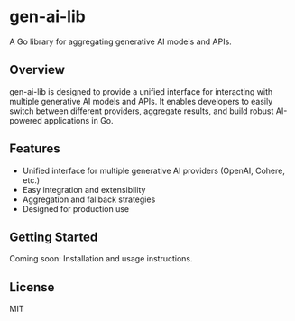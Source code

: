 # gen-ai-lib

A Go library for aggregating generative AI models and APIs.

## Overview

gen-ai-lib is designed to provide a unified interface for interacting with multiple generative AI models and APIs. It enables developers to easily switch between different providers, aggregate results, and build robust AI-powered applications in Go.

## Features
- Unified interface for multiple generative AI providers (OpenAI, Cohere, etc.)
- Easy integration and extensibility
- Aggregation and fallback strategies
- Designed for production use

## Getting Started

Coming soon: Installation and usage instructions.

## License

MIT
